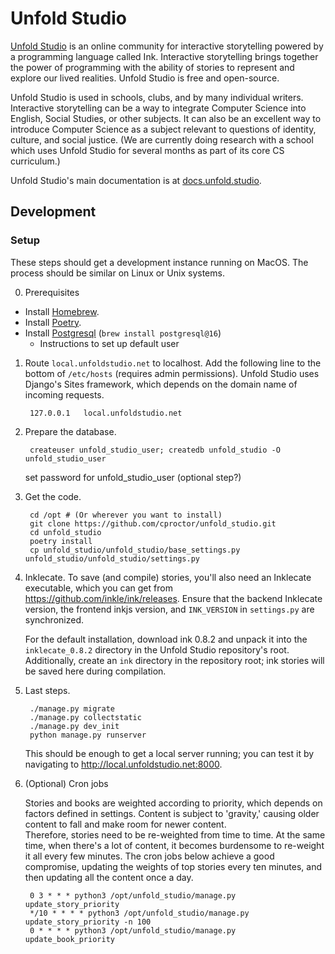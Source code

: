 # Unfold Studio

[Unfold Studio](https://unfold.studio) is an online community for interactive 
storytelling powered by a programming language called Ink. Interactive storytelling 
brings together the power of programming with the ability of stories to represent 
and explore our lived realities. Unfold Studio is free and open-source.

Unfold Studio is used in schools, clubs, and by many individual writers. 
Interactive storytelling can be a way to integrate Computer Science into English, 
Social Studies, or other subjects. It can also be an excellent way to introduce 
Computer Science as a subject relevant to questions of identity, culture, and 
social justice. (We are currently doing research with a school which uses Unfold 
Studio for several months as part of its core CS curriculum.)

Unfold Studio's main documentation is at 
[docs.unfold.studio](http://docs.unfold.studio).

## Development

### Setup

These steps should get a development instance running on MacOS. The process should be similar on Linux or Unix systems.

0. Prerequisites

- Install [Homebrew](https://brew.sh/). 
- Install [Poetry](https://python-poetry.org/).
- Install [Postgresql](https://www.postgresql.org/download/) (`brew install postgresql@16`)
    * Instructions to set up default user

1. Route `local.unfoldstudio.net` to localhost. Add the following line to the bottom of `/etc/hosts` 
   (requires admin permissions). Unfold Studio uses Django's Sites framework, which depends on the 
   domain name of incoming requests.

        127.0.0.1	local.unfoldstudio.net

2. Prepare the database.

        createuser unfold_studio_user; createdb unfold_studio -O unfold_studio_user

    set password for unfold_studio_user (optional step?)

3. Get the code.

        cd /opt # (Or wherever you want to install)
        git clone https://github.com/cproctor/unfold_studio.git
        cd unfold_studio
        poetry install
        cp unfold_studio/unfold_studio/base_settings.py unfold_studio/unfold_studio/settings.py

4. Inklecate. To save (and compile) stories, you'll also need an Inklecate executable, which you can 
   get from https://github.com/inkle/ink/releases. Ensure that the backend Inklecate version, the frontend
   inkjs version, and `INK_VERSION` in `settings.py` are synchronized. 

   For the default installation, download ink 0.8.2 and unpack it into the `inklecate_0.8.2` directory in 
   the Unfold Studio repository's root. Additionally, create an `ink` directory in the repository root; 
   ink stories will be saved here during compilation.

5. Last steps.

        ./manage.py migrate
        ./manage.py collectstatic
        ./manage.py dev_init
        python manage.py runserver

   This should be enough to get a local server running; you can test it by navigating to
   http://local.unfoldstudio.net:8000.

6. (Optional) Cron jobs

   Stories and books are weighted according to priority, which depends on factors defined in settings.
   Content is subject to 'gravity,' causing older content to fall and make room for newer content.  
   Therefore, stories need to be re-weighted from time to time. At the same time, when there's a lot of 
   content, it becomes burdensome to re-weight it all every few minutes. The cron jobs below achieve a 
   good compromise, updating the weights of top stories every ten minutes, and then updating all the content
   once a day. 

        0 3 * * * python3 /opt/unfold_studio/manage.py update_story_priority
        */10 * * * * python3 /opt/unfold_studio/manage.py update_story_priority -n 100
        0 * * * * python3 /opt/unfold_studio/manage.py update_book_priority
